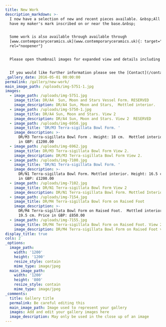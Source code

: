 ```yaml
---
title: New Work
description_markdown: >-
  I now have a selection of new and recent pieces available. &nbsp;All my pieces
  have my maker's mark inscribed on or near the base.&nbsp;


  Some work is also available through available through
  [www.contemporaryceramics.uk](www.contemporaryceramics.uk){: target="_blank"
  rel="noopener"}


  Please open thumbnail images for expanded view and details including price.


  If you would like further information please see the [Contact](/contact) page.
_gallery_date: 2016-05-01 00:00:00
permalink: /gallery/new-work/
main_image_path: /uploads/img-5751-1.jpg
images:
  - image_path: /uploads/img-5751.jpg
    image_title: DR/A4  Sun, Moon and Stars Vessel Form. RESERVED
    image_description: DR/A4 Sun, Moon and Stars,  Mottled interior.   RESERVED
  - image_path: /uploads/img-5750-1.jpg
    image_title: DR/A4 Sun, Moon and Stars. View 2
    image_description: DR/A4 Sun, Moon and Stars. View 2  RESERVED
  - image_path: /uploads/img-6958.jpg
    image_title: 'DR/M3 Terra-sigillata Bowl Form. '
    image_description: >-
      DR/M3 Terra-sigillata Bowl Form . Height: 18 cm.  Mottled interior. Price
      in GBP: £1200.00
  - image_path: /uploads/img-6962.jpg
    image_title: DR/M3 Terra-sigillata Bowl Form View 2.
    image_description: DR/M3 Terra-sigillata Bowl Form View 2.
  - image_path: /uploads/img-7100.jpg
    image_title: 'DR/N1 Terra-sigillata Bowl Form. '
    image_description: >-
      DR/N1 Terra-sigillata Bowl Form. Mottled interior. Height: 16.5 cm.  Price
      in GBP: £1200.00
  - image_path: /uploads/img-7102.jpg
    image_title: DR/N1 Terra-sigillata Bowl Form View 2
    image_description: DR/N1 Terra-sigillata Bowl Form. Mottled Interior. View 2.
  - image_path: /uploads/img-7154.jpg
    image_title: DR/M4 Terra-sigillata Bowl Form on Raised Foot
    image_description: >-
      DR/M4 Terra-sigillata Bowl Form on Raised Foot.  Mottled interior. Height:
      19.5 cm. Price in GBP: £850.00
  - image_path: /uploads/img-7155.jpg
    image_title: DR/M4 Terra-sigillata Bowl Form on Raised Foot. View 2
    image_description: DR/M4 Terra-sigillata Bowl Form on Raised Foot view 2.
display_title: true
cols: 2
_options:
  image_path:
    width: '1200'
    height: '1200'
    resize_style: contain
    mime_type: image/jpeg
  main_image_path:
    width: '1200'
    height: '800'
    resize_style: contain
    mime_type: image/jpeg
_comments:
  title: Gallery title
  permalink: Be careful editing this
  main_image_path: Image used to represent your gallery
  images: Add and edit your gallery images here
  image_description: May only be used in the close up of an image
---
```

